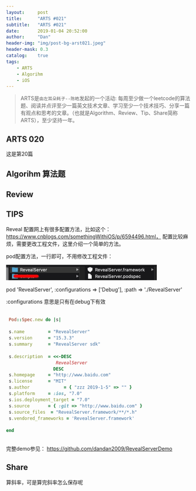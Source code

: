 ```yaml
---
layout:     post
title:      "ARTS #021"
subtitle:   "ARTS #021"
date:       2019-01-04 20:52:00
author:     "Dan"
header-img: "img/post-bg-arst021.jpeg"
header-mask: 0.3
catalog:    true
tags:
    - ARTS
    - Algorihm
    - iOS
---
```



> ARTS是`由左耳朵耗子--陈皓`发起的一个活动:
每周至少做一个leetcode的算法题、阅读并点评至少一篇英文技术文章、学习至少一个技术技巧、分享一篇有观点和思考的文章。（也就是Algorithm、Review、Tip、Share简称ARTS），至少坚持一年。

## ARTS 020
这是第20篇

## Algorihm 算法题

## Review   

## TIPS 

Reveal 配置网上有很多配置方法，比如这个：https://www.cnblogs.com/somethingWithiOS/p/6594496.html，
配置比较麻烦，需要更改工程文件，这里介绍一个简单的方法。

 pod配置方法，一行即可，不用修改工程文件：
 
 
![](/img/15468260411438.jpg)

 
pod 'RevealServer',  :configurations => ['Debug'],  :path => './RevealServer'

:configurations 意思是只有在debug下有效
        
        
 ```ruby
        
  Pod::Spec.new do |s|

  s.name         = "RevealServer"
  s.version      = "15.3.3"
  s.summary      = "RevealServer sdk"

  s.description  = <<-DESC
                    RevealServer
                   DESC
  s.homepage     = "http://www.baidu.com"
  s.license      = "MIT"
  s.author             = { "zzz 2019-1-5" => "" }
  s.platform     = :ios, "7.0"  
  s.ios.deployment_target = "7.0"
  s.source       = { :git => "http://www.baidu.com" }
  s.source_files  = "RevealServer.framework/**/*.h"
  s.vendored_frameworks = 'RevealServer.framework'

end
   
 ```


完整demo参见： https://github.com/dandan2009/RevealServerDemo


## Share




算斜率，可是算完斜率怎么保存呢




